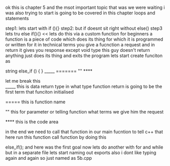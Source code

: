 ok this is chapter 5 and the msot important topic that was we were waiting i was also trying to start is going to be covered in this chapter
loops and statements

step1: lets start with if (){}
step2:  but if doesnt sit right without else()
step3 lets tru else if(){} << lets do this via a custom function
for beginners a function is a piece of code which does its thing for which it is programmed or written for it in technical terms you give a fucnction a request and in return it gives you response except void type this guy doesn't return anything just does its thing and exits the program
lets start create funciton as 

string else_if  ()  {  }
_____  =======  ""  ****

let me break this  
_____ this is data return type in what type 
      function return is going to be the first term that funciton initialised 

===== this is function name

""  this for parameter or telling function what terms we give him the request

**** this is the code area

in the end we need to call that function in our main fucntion to tell c++ that here run this function
call function by doing this

else_if();
and  here was the first goal now lets do another with for  and while but in a separate file lets start naming out exports also 
i dont like typing again and again so just named as 5b.cpp
